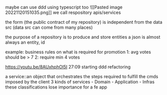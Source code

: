 maybe can use ddd using typescript too
![[Pasted image 20221120151035.png]]
we call respository apis/services

the form (the public contract of my repository) is independent from the data src (data src can come from many places)

the purpose of a repository is to produce and store entities
a json is almost always an entity, id 

example: business rules on what is required for promotion
	1: avg votes should be > 7
	2: require min 4 votes

https://youtu.be/8AUxhphOl5I
27:09 starting ddd refactoring

a service::an object that orchestrates the steps required to fulfill the cmds imposed by the client
	3 kinds of services
	- Domain
	- Application
	- Infras
these classifications lose importance for a fe app